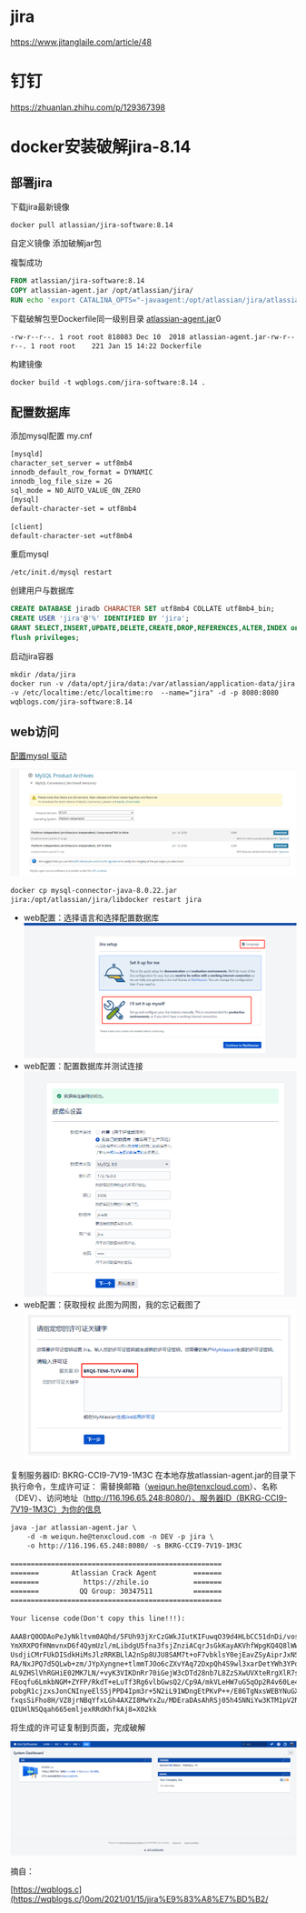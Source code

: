 # jira

https://www.jitanglaile.com/article/48



# 钉钉

https://zhuanlan.zhihu.com/p/129367398

# docker安装破解jira-8.14

## 部署jira

下载jira最新镜像

```
docker pull atlassian/jira-software:8.14
```

自定义镜像 添加破解jar包

複製成功

```dockerfile
FROM atlassian/jira-software:8.14
COPY atlassian-agent.jar /opt/atlassian/jira/
RUN echo 'export CATALINA_OPTS="-javaagent:/opt/atlassian/jira/atlassian-agent.jar ${CATALINA_OPTS}"' >> /opt/atlassian/jira/bin/setenv.sh
```

下载破解包至Dockerfile同一级别目录
[atlassian-agent.jar](https://pan.wqblogs.com/s/n8SLmJp2W2Ebqmq)0

```
-rw-r--r--. 1 root root 818083 Dec 10  2018 atlassian-agent.jar-rw-r--r--. 1 root root    221 Jan 15 14:22 Dockerfile
```

构建镜像

```
docker build -t wqblogs.com/jira-software:8.14 .
```

## 配置数据库

添加mysql配置 my.cnf

```
[mysqld]
character_set_server = utf8mb4
innodb_default_row_format = DYNAMIC
innodb_log_file_size = 2G
sql_mode = NO_AUTO_VALUE_ON_ZERO
[mysql]
default-character-set = utf8mb4

[client]
default-character-set =utf8mb4
```

重启mysql

```
/etc/init.d/mysql restart
```

创建用户与数据库

```sql
CREATE DATABASE jiradb CHARACTER SET utf8mb4 COLLATE utf8mb4_bin;
CREATE USER 'jira'@'%' IDENTIFIED BY 'jira';
GRANT SELECT,INSERT,UPDATE,DELETE,CREATE,DROP,REFERENCES,ALTER,INDEX on jiradb.* TO 'jira'@'%';
flush privileges;
```

启动jira容器

```
mkdir /data/jira
docker run -v /data/opt/jira/data:/var/atlassian/application-data/jira -v /etc/localtime:/etc/localtime:ro  --name="jira" -d -p 8080:8080 wqblogs.com/jira-software:8.14
```

## web访问

[配置mysql 驱动](https://downloads.mysql.com/archives/c-j/)

[![mysql8.0驱动](.img_jira/b01e472b05cf5727a5a652c10678e8cc.png)](https://www.jitanglaile.com/uploads/article/20230104/b01e472b05cf5727a5a652c10678e8cc.png)

```
docker cp mysql-connector-java-8.0.22.jar jira:/opt/atlassian/jira/libdocker restart jira
```

- web配置：选择语言和选择配置数据库
  [![3fd317a60eb0217f50a1dc9a14cbf04a.png](.img_jira/3fd317a60eb0217f50a1dc9a14cbf04a.png)](https://www.jitanglaile.com/uploads/article/20230104/3fd317a60eb0217f50a1dc9a14cbf04a.png)
- web配置：配置数据库并测试连接
  [![2ce3da33cad154ca0b06ca63d064bdb4.png](.img_jira/2ce3da33cad154ca0b06ca63d064bdb4.png)](https://www.jitanglaile.com/uploads/article/20230104/2ce3da33cad154ca0b06ca63d064bdb4.png)
- web配置：获取授权
  此图为网图，我的忘记截图了
  [![5af8444be77e73f739e896d4ed4c0b44.png](.img_jira/5af8444be77e73f739e896d4ed4c0b44.png)](https://www.jitanglaile.com/uploads/article/20230104/5af8444be77e73f739e896d4ed4c0b44.png)

复制服务器ID: BKRG-CCI9-7V19-1M3C
在本地存放atlassian-agent.jar的目录下执行命令，生成许可证：
需替换邮箱（[weiqun.he@tenxcloud.com](mailto:weiqun.he@tenxcloud.com)）、名称（DEV）、访问地址（http://116.196.65.248:8080/）、服务器ID（BKRG-CCI9-7V19-1M3C）为你的信息

```
java -jar atlassian-agent.jar \
    -d -m weiqun.he@tenxcloud.com -n DEV -p jira \
    -o http://116.196.65.248:8080/ -s BKRG-CCI9-7V19-1M3C

====================================================
=======        Atlassian Crack Agent         =======
=======           https://zhile.io           =======
=======          QQ Group: 30347511          =======
====================================================

Your license code(Don't copy this line!!!):

AAABrQ0ODAoPeJyNkltvm0AQhd/5FUh93jXrCzGWkJIutKIFuwqO39d4HLbCC51dnDi/voshai6WV
YmXRXPOfHNmvnxD6f4QymUzl/mLibdgU5fna3fsjZnziACqrJsGkKayAKVhfWpgKQ4Q8lWWxfc8u
UsdjiCMrFUkDISdkHiMsJlzRRKBLlA2nSp8UJU8SAM7t+oF7vbklsY0ejEavZSyAiprJxNSGVBCF
RA/NxJPQ7d5QLwb+zm/JYpXyngne+tlmmTJOo6cZXvYAq72DxpQh4S9wl3xarDetYWh3YPoem+eB
AL9ZHSlVhRGHiE02MK7LN/+vyK3VIKDnRr70iGejW3cDTd28nb7L8ZzSXwUVXteRrgXlR7sPxqt8
FEoqfu6LmkbNGM+ZYFP/RkdT+eLuTf3Rg6vlbGwsQ2/Cp9A/mkVLeHW7uG5qOp2R4v60Le4HMt/D
pobgR1cjzxsJonCNInyeElS5jPPD4Ipm3r+5N2iL91WDngEtPKvP++/E86TgNxsWEBYNuGXTvrzs
fxqsSiFho8H/VZ8jrNBqYfxLGh4AXZI8MwYxZu/MDEraDAsAhRSj05h4SNNiYw3KTM1pV2N1P6zo
QIUHlNSQqah665emljexRRdKhfkAj8=X02kk
```

将生成的许可证复制到页面，完成破解

[![d4936c3a93c80480f9c82c4ba690626b.png](.img_jira/d4936c3a93c80480f9c82c4ba690626b.png)](https://www.jitanglaile.com/uploads/article/20230104/d4936c3a93c80480f9c82c4ba690626b.png)

摘自：

[https://wqblogs.c](https://wqblogs.c/)0om/2021/01/15/jira%E9%83%A8%E7%BD%B2/